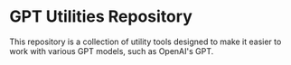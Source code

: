 # GPT Utilities Repository

This repository is a collection of utility tools designed to make it easier to work with various GPT models, such as OpenAI's GPT.
